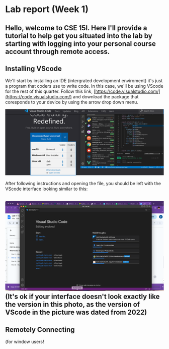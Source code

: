 # Lab report (Week 1)

Hello, welcome to CSE 15l. Here I'll provide a tutorial to help get you situated into the lab by starting with logging into your personal course account through remote access.
---
## Installing VScode
We'll start by installing an IDE (intergrated development enviroment) it's just a program that coders use to write code. In this case, we'll be using VScode for the rest of this quarter. Follow this link, [https://code.visualstudio.com/](https://code.visualstudio.com/) and download the package that coresponds to your device by using the arrow drop down menu.

![Image](Image1.png)

After following instructions and opening the file, you should be left with the VScode interface looking similar to this:

![Image](image8.png)
(It's ok if your interface doesn't look exactly like the version in this photo, as the version of VScode in the picture was dated from 2022)
---
## Remotely Connecting
(for window users!

